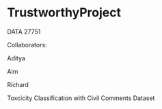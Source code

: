 # TrustworthyProject

DATA 27751

Collaborators:

Aditya

Aim

Richard


Toxcicity Classification with Civil Comments Dataset
